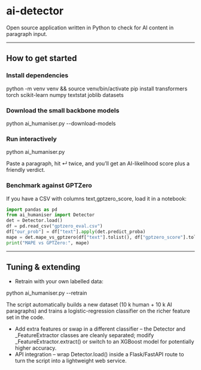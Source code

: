 # ai-detector
Open source application written in Python to check for AI content in paragraph input.

***

## How to get started

### Install dependencies

python -m venv venv && source venv/bin/activate
pip install transformers torch scikit-learn numpy textstat joblib datasets

### Download the small backbone models

python ai_humaniser.py --download-models

### Run interactively

python ai_humaniser.py

Paste a paragraph, hit ↵ twice, and you’ll get an AI-likelihood score plus a friendly verdict.

### Benchmark against GPTZero

If you have a CSV with columns text,gptzero_score, load it in a notebook:

```python
import pandas as pd
from ai_humaniser import Detector
det = Detector.load()
df = pd.read_csv("gptzero_eval.csv")
df["our_prob"] = df["text"].apply(det.predict_proba)
mape = det.mape_vs_gptzero(df["text"].tolist(), df["gptzero_score"].tolist())
print("MAPE vs GPTZero:", mape)
```

***

## Tuning & extending
* Retrain with your own labelled data:

python ai_humaniser.py --retrain

The script automatically builds a new dataset (10 k human + 10 k AI paragraphs) and trains a logistic-regression classifier on the richer feature set in the code.
* Add extra features or swap in a different classifier – the Detector and _FeatureExtractor classes are cleanly separated; modify _FeatureExtractor.extract() or switch to an XGBoost model for potentially higher accuracy.
* API integration – wrap Detector.load() inside a Flask/FastAPI route to turn the script into a lightweight web service.